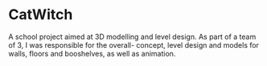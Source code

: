 # CatWitch
A school project aimed at 3D modelling and level design. As part of a team of 3, I was responsible for the overall- concept, level design and models for walls, floors and booshelves, as well as animation.
